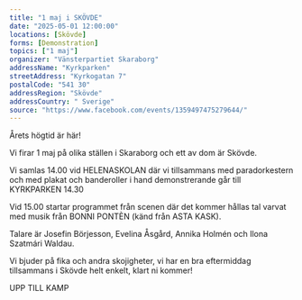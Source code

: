 ```yaml
---
title: "1 maj i SKÖVDE"
date: "2025-05-01 12:00:00"
locations: [Skövde]
forms: [Demonstration]
topics: ["1 maj"]
organizer: "Vänsterpartiet Skaraborg"
addressName: "Kyrkparken"
streetAddress: "Kyrkogatan 7"
postalCode: "541 30"
addressRegion: "Skövde"
addressCountry: " Sverige"
source: "https://www.facebook.com/events/1359497475279644/"
---
```

Årets högtid är här!

Vi firar 1 maj på olika ställen i Skaraborg och ett av dom är Skövde.

Vi samlas 14.00 vid HELENASKOLAN där vi tillsammans med paradorkestern och med plakat och banderoller i hand demonstrerande går till KYRKPARKEN 14.30

Vid 15.00 startar programmet från scenen där det kommer hållas tal varvat med musik från BONNI PONTÈN (känd från ASTA KASK).

Talare är 
Josefin Börjesson, Evelina Åsgård, Annika Holmén och Ilona Szatmári Waldau.

Vi bjuder på fika och andra skojigheter, vi har en bra eftermiddag tillsammans i Skövde helt enkelt, klart ni kommer!

UPP TILL KAMP
